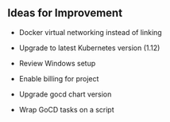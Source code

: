 ## Ideas for Improvement

* Docker virtual networking instead of linking
* Upgrade to latest Kubernetes version (1.12)
* Review Windows setup
* Enable billing for project
* Upgrade gocd chart version

* Wrap GoCD tasks on a script
